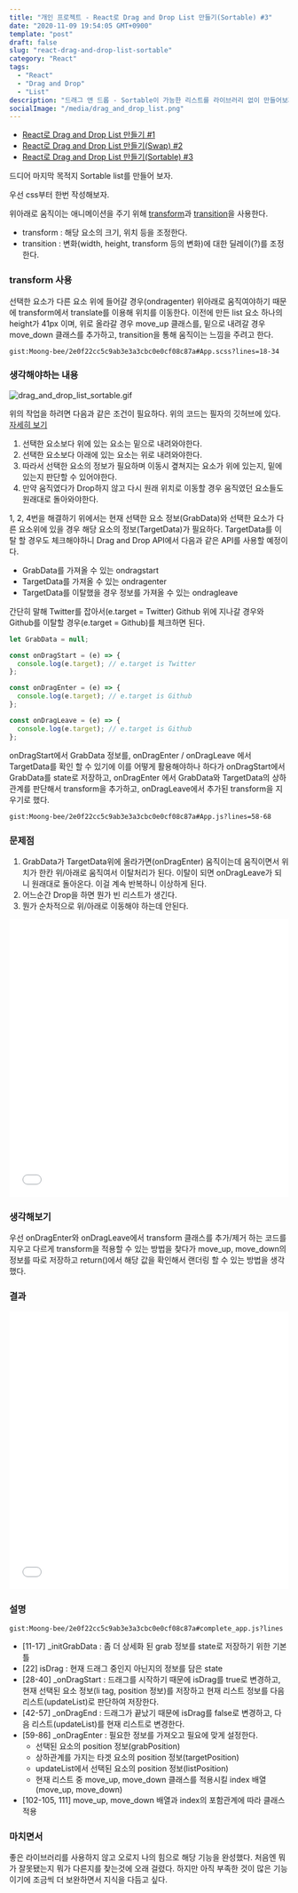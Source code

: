 ```yaml
---
title: "개인 프로젝트 - React로 Drag and Drop List 만들기(Sortable) #3"
date: "2020-11-09 19:54:05 GMT+0900"
template: "post"
draft: false
slug: "react-drag-and-drop-list-sortable"
category: "React"
tags:
  - "React"
  - "Drag and Drop"
  - "List"
description: "드래그 앤 드롭 - Sortable이 가능한 리스트를 라이브러리 없이 만들어보자."
socialImage: "/media/drag_and_drop_list.png"
---
```


- [React로 Drag and Drop List 만들기 #1](/posts/react-drag-and-drop-list)
- [React로 Drag and Drop List 만들기(Swap) #2](/posts/react-drag-and-drop-list-2)
- [React로 Drag and Drop List 만들기(Sortable) #3](/posts/react-drag-and-drop-list-sortable)

드디어 마지막 목적지 Sortable list를 만들어 보자.

우선 css부터 한번 작성해보자.

위아래로 움직이는 애니메이션을 주기 위해 [transform](https://developer.mozilla.org/ko/docs/Web/CSS/transform)과 [transition](https://developer.mozilla.org/ko/docs/Web/CSS/transition)을 사용한다.

- transform : 해당 요소의 크기, 위치 등을 조정한다.
- transition : 변화(width, height, transform 등의 변화)에 대한 딜레이(?)를 조정한다.

### transform 사용

선택한 요소가 다른 요소 위에 들어갈 경우(ondragenter) 위아래로 움직여야하기 때문에 transform에서 translate를 이용해 위치를 이동한다. 이전에 만든 list 요소 하나의 height가 41px 이며, 위로 올라갈 경우 move_up 클래스를, 밑으로 내려갈 경우 move_down 클래스를 추가하고, transition을 통해 움직이는 느낌을 주려고 한다.

`gist:Moong-bee/2e0f22cc5c9ab3e3a3cbc0e0cf08c87a#App.scss?lines=18-34`

### 생각해야하는 내용

![drag_and_drop_list_sortable.gif](/media/drag_and_drop_list_sortable.gif)

위의 작업을 하려면 다음과 같은 조건이 필요하다. 위의 코드는 필자의 깃허브에 있다. [자세히 보기](https://github.com/Moong-bee/drag_and_drop)

1. 선택한 요소보다 위에 있는 요소는 밑으로 내려와야한다.
2. 선택한 요소보다 아래에 있는 요소는 위로 내려와야한다.
3. 따라서 선택한 요소의 정보가 필요하며 이동시 곂쳐지는 요소가 위에 있는지, 밑에 있는지 판단할 수 있어야한다.
4. 만약 움직였다가 Drop하지 않고 다시 원래 위치로 이동할 경우 움직였던 요소들도 원래대로 돌아와야한다.

1, 2, 4번을 해결하기 위에서는 현재 선택한 요소 정보(GrabData)와 선택한 요소가 다른 요소위에 있을 경우 해당 요소의 정보(TargetData)가 필요하다. TargetData를 이탈 할 경우도 체크해야하니 Drag and Drop API에서 다음과 같은 API를 사용할 예정이다.

- GrabData를 가져올 수 있는 ondragstart
- TargetData를 가져올 수 있는 ondragenter
- TargetData를 이탈했을 경우 정보를 가져올 수 있는 ondragleave

간단히 말해 Twitter를 잡아서(e.target = Twitter) Github 위에 지나갈 경우와 Github를 이탈할 경우(e.target = Github)를 체크하면 된다.

```js
let GrabData = null;

const onDragStart = (e) => {
  console.log(e.target); // e.target is Twitter
};

const onDragEnter = (e) => {
  console.log(e.target); // e.target is Github
};

const onDragLeave = (e) => {
  console.log(e.target); // e.target is Github
};
```

onDragStart에서 GrabData 정보를, onDragEnter / onDragLeave 에서 TargetData를 확인 할 수 있기에 이를 어떻게 활용해야하나 하다가 onDragStart에서 GrabData를 state로 저장하고, onDragEnter 에서 GrabData와 TargetData의 상하관계를 판단해서 transform을 추가하고, onDragLeave에서 추가된 transform을 지우기로 했다.

`gist:Moong-bee/2e0f22cc5c9ab3e3a3cbc0e0cf08c87a#App.js?lines=58-68`

### 문제점

1. GrabData가 TargetData위에 올라가면(onDragEnter) 움직이는데 움직이면서 위치가 한칸 위/아래로 움직여서 이탈처리가 된다.
   이탈이 되면 onDragLeave가 되니 원래대로 돌아온다. 이걸 계속 반복하니 이상하게 된다.
2. 어느순간 Drop을 하면 뭔가 빈 리스트가 생긴다.
3. 뭔가 순차적으로 위/아래로 이동해야 하는데 안된다.

<iframe width="100%" height="500" style="display:block" src="//jsfiddle.net/Chill_bi/aqzsvk04/116/embedded/js,result/dark/" allowfullscreen="allowfullscreen" allowpaymentrequest frameborder="0"></iframe>

### 생각해보기

우선 onDragEnter와 onDragLeave에서 transform 클래스를 추가/제거 하는 코드를 지우고 다르게 transform을 적용할 수 있는 방법을 찾다가 move_up, move_down의 정보를 따로 저장하고 return()에서 해당 값을 확인해서 랜더링 할 수 있는 방법을 생각했다.

### 결과

<iframe width="100%" height="500" style="display:block" src="//jsfiddle.net/Chill_bi/aqzsvk04/268/embedded/js,result/dark/" allowfullscreen="allowfullscreen" allowpaymentrequest frameborder="0"></iframe>

### 설명

`gist:Moong-bee/2e0f22cc5c9ab3e3a3cbc0e0cf08c87a#complete_app.js?lines`

- [11-17] \_initGrabData : 좀 더 상세화 된 grab 정보를 state로 저장하기 위한 기본 틀
- [22] isDrag : 현재 드래그 중인지 아닌지의 정보를 담은 state
- [28-40] \_onDragStart : 드래그를 시작하기 때문에 isDrag를 true로 변경하고, 현재 선택된 요소 정보(li tag, position 정보)를 저장하고 현재 리스트 정보를 다음 리스트(updateList)로 판단하여 저장한다.
- [42-57] \_onDragEnd : 드래그가 끝났기 때문에 isDrag를 false로 변경하고, 다음 리스트(updateList)를 현재 리스트로 변경한다.
- [59-86] \_onDragEnter : 필요한 정보를 가져오고 필요에 맞게 설정한다.
  - 선택된 요소의 position 정보(grabPosition)
  - 상하관계를 가지는 타겟 요소의 position 정보(targetPosition)
  - updateList에서 선택된 요소의 position 정보(listPosition)
  - 현재 리스트 중 move_up, move_down 클래스를 적용시킬 index 배열(move_up, move_down)
- [102-105, 111] move_up, move_down 배열과 index의 포함관계에 따라 클래스 적용

### 마치면서

좋은 라이브러리를 사용하지 않고 오로지 나의 힘으로 해당 기능을 완성했다. 처음엔 뭐가 잘못됐는지 뭐가 다른지를 찾는것에 오래 걸렸다. 하지만 아직 부족한 것이 많은 기능이기에 조금씩 더 보완하면서 지식을 다듬고 싶다.
